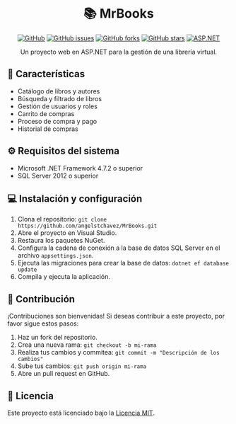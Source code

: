 <div align="center">

# 📚 MrBooks

[![GitHub](https://img.shields.io/github/license/angelstchavez/MrBooks?style=plastic)](LICENSE)
[![GitHub issues](https://img.shields.io/github/issues/angelstchavez/MrBooks?style=plastic)](https://github.com/angelstchavez/MrBooks/issues)
[![GitHub forks](https://img.shields.io/github/forks/angelstchavez/MrBooks?style=plastic)](https://github.com/angelstchavez/MrBooks/network/members)
[![GitHub stars](https://img.shields.io/github/stars/angelstchavez/MrBooks?style=plastic)](https://github.com/angelstchavez/MrBooks/stargazers)
[![ASP.NET](https://img.shields.io/badge/framework-ASP.NET-purple?style=plastic)](https://dotnet.microsoft.com/apps/aspnet)

Un proyecto web en ASP.NET para la gestión de una librería virtual.

</div>

## 🚀 Características

- Catálogo de libros y autores
- Búsqueda y filtrado de libros
- Gestión de usuarios y roles
- Carrito de compras
- Proceso de compra y pago
- Historial de compras

## ⚙️ Requisitos del sistema

- Microsoft .NET Framework 4.7.2 o superior
- SQL Server 2012 o superior

## 💻 Instalación y configuración
1. Clona el repositorio: `git clone https://github.com/angelstchavez/MrBooks.git`
2. Abre el proyecto en Visual Studio.
3. Restaura los paquetes NuGet.
4. Configura la cadena de conexión a la base de datos SQL Server en el archivo `appsettings.json`.
5. Ejecuta las migraciones para crear la base de datos: `dotnet ef database update`
6. Compila y ejecuta la aplicación.

## 🤝 Contribución
¡Contribuciones son bienvenidas! Si deseas contribuir a este proyecto, por favor sigue estos pasos:
1. Haz un fork del repositorio.
2. Crea una nueva rama: `git checkout -b mi-rama`
3. Realiza tus cambios y commitea: `git commit -m "Descripción de los cambios"`
4. Sube tus cambios: `git push origin mi-rama`
5. Abre un pull request en GitHub.

## 📄 Licencia
Este proyecto está licenciado bajo la [Licencia MIT](LICENSE).
